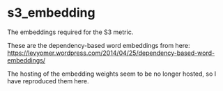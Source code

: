 # s3_embedding
The embeddings required for the S3 metric.

These are the dependency-based word embeddings from here: https://levyomer.wordpress.com/2014/04/25/dependency-based-word-embeddings/

The hosting of the embedding weights seem to be no longer hosted, so I have reproduced them here.
